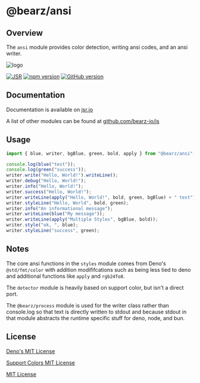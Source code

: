 # @bearz/ansi

## Overview

The `ansi` module provides color detection, writing ansi
codes, and an ansi writer.

![logo](https://raw.githubusercontent.com/bearz-io/js/refs/heads/main/eng/assets/bearz.io.png)

[![JSR](https://jsr.io/badges/@bearz/ansi)](https://jsr.io/@bearz/ansi)
[![npm version](https://badge.fury.io/js/@bearz%2Fansi.svg)](https://badge.fury.io/js/@bearz%2Fansi)
[![GitHub version](https://badge.fury.io/gh/bearz-io%2Fjs-ansi.svg)](https://badge.fury.io/gh/bearz-io%2Fjs-ansi)

## Documentation

Documentation is available on [jsr.io](https://jsr.io/@bearz/ansi/doc)

A list of other modules can be found at [github.com/bearz-io/js](https://github.com/bearz-io/js)

## Usage

```typescript
import { blue, writer, bgBlue, green, bold, apply } from "@bearz/ansi";

console.log(blue("test"));
console.log(green("success"));
writer.write("Hello, World!").writeLine();
writer.debug("Hello, World!");
writer.info("Hello, World!");
writer.success("Hello, World!");
writer.writeLine(apply("Hello, World!", bold, green, bgBlue) + " test");
writer.styleLine("Hello, World", bold, green);
writer.info("An informational message");
writer.writeLine(blue("My message"));
writer.writeLine(apply("Multiple Styles", bgBlue, bold));
writer.style("ok, ", blue);
writer.styleLine("success", green);
```

## Notes

The core ansi functions in the `styles` module comes from
Deno's `@std/fmt/color` with addition modififcations such as
being less tied to deno and additional functions like `apply`
and `rgb24To8`.

The `detector` module is heavily based on support color, but
isn't a direct port.

The `@bearz/process` module is used for the writer class rather than
console.log so that text is directly written to stdout and because
stdout in that module abstracts the runtime specific stuff for deno,
node, and bun.

## License

[Deno's MIT License](https://jsr.io/@std/fmt/1.0.6/LICENSE)

[Support Colors MIT License](https://github.com/chalk/chalk/blob/main/license)

[MIT License](./LICENSE.md)
